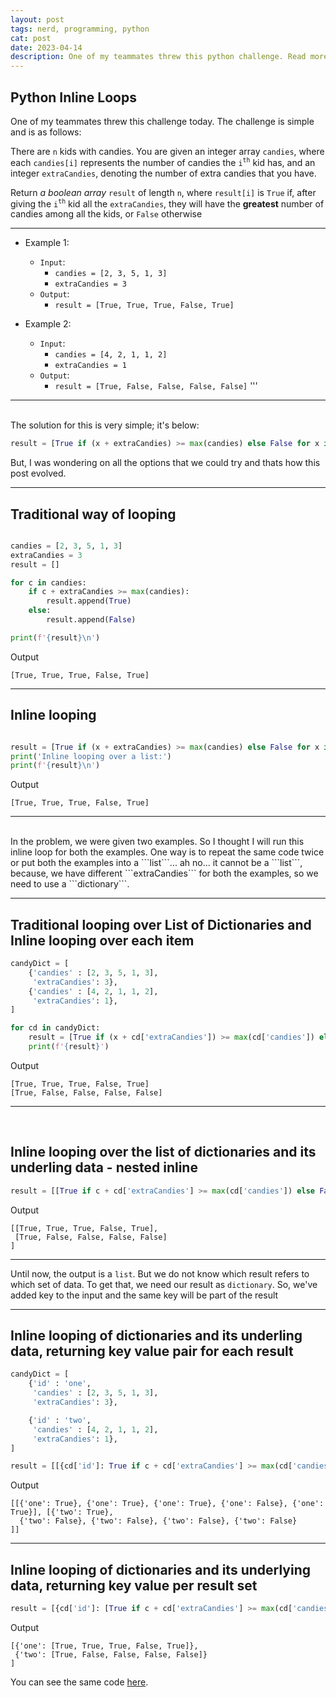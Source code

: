 ```yaml
---
layout: post
tags: nerd, programming, python
cat: post
date: 2023-04-14
description: One of my teammates threw this python challenge. Read more
---
```


## Python Inline Loops
One of my teammates threw this challenge today.
The challenge is simple and is as follows:


There are ```n``` kids with candies. You are given an integer array ```candies```, where each ```candies[i]``` represents the number of candies the ```i```<sup>```th```</sup> kid has, and an integer ```extraCandies```, denoting the number of extra candies that you have.

Return _a boolean array_ ```result``` of length ```n```, where ```result[i]``` is ```True``` if, after giving the ```i```<sup>```th```</sup> kid all the ```extraCandies```, they will have the **greatest** number of candies among all the kids, or ```False``` otherwise

----
- Example 1:
    -   ```Input```:
        -   ```candies = [2, 3, 5, 1, 3]```
        -   ```extraCandies = 3```
    -   ```Output```:
        -   ```result = [True, True, True, False, True]```

- Example 2:
    -   ```Input```:
        -   ```candies = [4, 2, 1, 1, 2]```
        -   ```extraCandies = 1```
    -   ```Output```:
        -   ```result = [True, False, False, False, False]```
'''

----

<br>
The solution for this is very simple; it's below:

```python
result = [True if (x + extraCandies) >= max(candies) else False for x in candies]
```

But, I was wondering on all the options that we could try and thats how this post evolved.

----
## Traditional way of looping

```python

candies = [2, 3, 5, 1, 3]
extraCandies = 3
result = []

for c in candies:
    if c + extraCandies >= max(candies):
        result.append(True)
    else:
        result.append(False)

print(f'{result}\n')
```
Output
```
[True, True, True, False, True]
```

----

## Inline looping

```python

result = [True if (x + extraCandies) >= max(candies) else False for x in candies]
print('Inline looping over a list:')
print(f'{result}\n')

```
Output
```
[True, True, True, False, True]
```

----

<br>
In the problem, we were given two examples. So I thought I will run this inline loop for both the examples.
One way is to repeat the same code twice or put both the examples into a ```list```... ah no... it cannot be a ```list```,
because, we have different ```extraCandies``` for both the examples, so we need to use a ```dictionary```.

<br>

----

## Traditional looping over List of Dictionaries and Inline looping over each item

```python
candyDict = [
    {'candies' : [2, 3, 5, 1, 3],
     'extraCandies': 3},
    {'candies' : [4, 2, 1, 1, 2],
     'extraCandies': 1},
]

for cd in candyDict:
    result = [True if (x + cd['extraCandies']) >= max(cd['candies']) else False for x in cd['candies']]
    print(f'{result}')
```
Output
```
[True, True, True, False, True]
[True, False, False, False, False]

```
----
<br>


## Inline looping over the list of dictionaries and its underling data - nested inline

```python
result = [[True if c + cd['extraCandies'] >= max(cd['candies']) else False for c in cd['candies']] for cd in candyDict]
```
Output
```
[[True, True, True, False, True],
 [True, False, False, False, False]
]

```

----
Until now, the output is a ```list```. But we do not know which result refers to which set of data. To get that, we need our result as ```dictionary```. So, we've added key to the input and the same key will be part of the result

----

## Inline looping of dictionaries and its underling data, returning key value pair for each result

```python
candyDict = [
    {'id' : 'one',
     'candies' : [2, 3, 5, 1, 3],
     'extraCandies': 3},

    {'id' : 'two',
     'candies' : [4, 2, 1, 1, 2],
     'extraCandies': 1},
]

result = [[{cd['id']: True if c + cd['extraCandies'] >= max(cd['candies']) else False} for c in cd['candies']] for cd in candyDict]
```
Output
```
[[{'one': True}, {'one': True}, {'one': True}, {'one': False}, {'one': True}], [{'two': True},
  {'two': False}, {'two': False}, {'two': False}, {'two': False}
]]

```

----

## Inline looping of dictionaries and its underlying data, returning key value per result set

```python
result = [{cd['id']: [True if c + cd['extraCandies'] >= max(cd['candies']) else False for c in cd['candies']]} for cd in candyDict]
```
Output
```
[{'one': [True, True, True, False, True]},
 {'two': [True, False, False, False, False]}
]

```

You can see the same code [here](https://github.com/kirankumargosu/python/blob/main/inline-loop.py).
